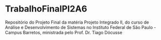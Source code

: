 # TrabalhoFinalPI2A6
Repositório do Projeto Final da matéria Projeto Integrado II, do curso de Análise e Desenvolvimento de Sistemas no Instituto Federal de São Paulo - Campus Barretos, ministrada pelo Prof. Dr. Tiago Dócusse
